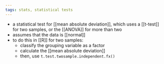 ```yaml
---
tags: stats, statistical tests
---
```


- a statistical test for [[mean absolute deviation]], which uses a [[t-test]] for two samples, or the [[ANOVA]] for more than two
- assumes that the data is [[normal]]
- to do this in [[R]] for two samples:
	- classify the grouping variable as a factor
	- calculate the [[mean absolute deviation]]
	- then, use `t.test.twosample.independent.fx()`